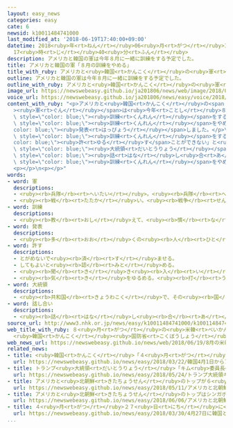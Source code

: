 ```yaml
---
layout: easy_news
categories: easy
cate: 6
newsid: k10011484741000
last_modified_at: '2018-06-19T17:40:00+09:00'
datetime: 2018<ruby>年<rt>ねん</rt></ruby>06<ruby>月<rt>がつ</rt></ruby>19<ruby>日<rt>にち</rt></ruby>
  17<ruby>時<rt>じ</rt></ruby>40<ruby>分<rt>ふん</rt></ruby>
description: アメリカと韓国の軍は今年８月に一緒に訓練をする予定でした。
title: アメリカと韓国の軍「８月の訓練をやめる」
title_with_ruby: アメリカと<ruby>韓国<rt>かんこく</rt></ruby>の<ruby>軍<rt>ぐん</rt></ruby>「８<ruby>月<rt>がつ</rt></ruby>の<ruby>訓練<rt>くんれん</rt></ruby>をやめる」
outline: アメリカと韓国の軍は今年８月に一緒に訓練をする予定でした。
outline_with_ruby: アメリカと<ruby>韓国<rt>かんこく</rt></ruby>の<ruby>軍<rt>ぐん</rt></ruby>は<ruby>今年<rt>ことし</rt></ruby>８<ruby>月<rt>がつ</rt></ruby>に<ruby>一緒<rt>いっしょ</rt></ruby>に<ruby>訓練<rt>くんれん</rt></ruby>をする<ruby>予定<rt>よてい</rt></ruby>でした。
image_url: https://newswebeasy.github.io/ja201806/news/web/image/2018/06/19/K10011484741_1806190739_1806190744_01_03.jpg
voice_url: https://newswebeasy.github.io/ja201806/news/easy/voice/2018/06/19/k10011484741000.mp4
content_with_ruby: "<p>アメリカと<ruby>韓国<rt>かんこく</rt></ruby>の<span style=\"color: blue;\"\
  ><ruby>軍<rt>ぐん</rt></ruby></span>は<ruby>今年<rt>ことし</rt></ruby>８<ruby>月<rt>がつ</rt></ruby>に<ruby>一緒<rt>いっしょ</rt></ruby>に<span\
  \ style=\"color: blue;\"><ruby>訓練<rt>くんれん</rt></ruby></span>をする<ruby>予定<rt>よてい</rt></ruby>でした。しかし、２つの<ruby>国<rt>くに</rt></ruby>はこの<span\
  \ style=\"color: blue;\"><ruby>訓練<rt>くんれん</rt></ruby></span>をやめることにしたと<span style=\"\
  color: blue;\"><ruby>発表<rt>はっぴょう</rt></ruby></span>しました。</p>\n<p><ruby>北朝鮮<rt>きたちょうせん</rt></ruby>は、２つの<ruby>国<rt>くに</rt></ruby>が<span\
  \ style=\"color: blue;\"><ruby>訓練<rt>くんれん</rt></ruby></span>をすることを「<span style=\"\
  color: blue;\"><ruby>許<rt>ゆる</rt></ruby>す</span>ことができない」と<ruby>怒<rt>おこ</rt></ruby>っていました。アメリカのトランプ<span\
  \ style=\"color: blue;\"><ruby>大統領<rt>だいとうりょう</rt></ruby></span>は<ruby>今月<rt>こんげつ</rt></ruby>、<ruby>北朝鮮<rt>きたちょうせん</rt></ruby>のキム・ジョンウン<ruby>朝鮮<rt>ちょうせん</rt></ruby><ruby>労働党<rt>ろうどうとう</rt></ruby><ruby>委員長<rt>いいんちょう</rt></ruby>と<ruby>会<rt>あ</rt></ruby>って<ruby>話<rt>はなし</rt></ruby>をしました。アメリカはこれからも<ruby>北朝鮮<rt>きたちょうせん</rt></ruby>との<span\
  \ style=\"color: blue;\"><ruby>話<rt>はな</rt></ruby>し<ruby>合<rt>あ</rt></ruby>い</span>を<ruby>続<rt>つづ</rt></ruby>けるため、８<ruby>月<rt>がつ</rt></ruby>の<span\
  \ style=\"color: blue;\"><ruby>訓練<rt>くんれん</rt></ruby></span>をやめることにしたようです。</p>\n\
  <p></p>\n<p></p>"
words:
- word: 軍
  descriptions:
  - <ruby><rb>兵隊</rb><rt>へいたい</rt></ruby>。<ruby><rb>兵隊</rb><rt>へいたい</rt></ruby>の<ruby><rb>集</rb><rt>あつ</rt></ruby>まり。
  - <ruby><rb>戦</rb><rt>たたか</rt></ruby>い。<ruby><rb>戦争</rb><rt>せんそう</rt></ruby>。
- word: 訓練
  descriptions:
  - <ruby><rb>教</rb><rt>おし</rt></ruby>えて、<ruby><rb>慣</rb><rt>な</rt></ruby>れさせること。また、うまくできるように<ruby><rb>練習</rb><rt>れんしゅう</rt></ruby>すること。
- word: 発表
  descriptions:
  - <ruby><rb>多</rb><rt>おお</rt></ruby>くの<ruby><rb>人</rb><rt>ひと</rt></ruby>に<ruby><rb>広</rb><rt>ひろ</rt></ruby>く<ruby><rb>知</rb><rt>し</rt></ruby>らせること。
- word: 許す
  descriptions:
  - とがめないで<ruby><rb>済</rb><rt>す</rt></ruby>ませる。
  - してもよいと<ruby><rb>認</rb><rt>みと</rt></ruby>める。
  - <ruby><rb>聞</rb><rt>き</rt></ruby>き<ruby><rb>入</rb><rt>い</rt></ruby>れる。<ruby><rb>受</rb><rt>う</rt></ruby>け<ruby><rb>入</rb><rt>い</rt></ruby>れる。
  - <ruby><rb>気</rb><rt>き</rt></ruby>をゆるめる。<ruby><rb>打</rb><rt>う</rt></ruby>ち<ruby><rb>解</rb><rt>と</rt></ruby>ける。
- word: 大統領
  descriptions:
  - <ruby><rb>共和国</rb><rt>きょうわこく</rt></ruby>で、その<ruby><rb>国</rb><rt>くに</rt></ruby>を<ruby><rb>代表</rb><rt>だいひょう</rt></ruby>する<ruby><rb>人</rb><rt>ひと</rt></ruby>。
- word: 話し合い
  descriptions:
  - <ruby><rb>話</rb><rt>はな</rt></ruby>し<ruby><rb>合</rb><rt>あ</rt></ruby>うこと。<ruby><rb>相談</rb><rt>そうだん</rt></ruby>。
source_url: http://www3.nhk.or.jp/news/easy/k10011484741000/k10011484741000.html
web_title_with_ruby: ８<ruby>月<rt>がつ</rt></ruby>の<ruby>米韓<rt>べいかん</rt></ruby><ruby>合同<rt>ごうどう</rt></ruby><ruby>軍事<rt>ぐんじ</rt></ruby><ruby>演習<rt>えんしゅう</rt></ruby><ruby>中止<rt>ちゅうし</rt></ruby>を<ruby>発表<rt>はっぴょう</rt></ruby>
  <ruby>韓国<rt>かんこく</rt></ruby><ruby>国防省<rt>こくぼうしょう</rt></ruby>
web_news_url: https://newswebeasy.github.io/news/web/2018/06/19/8月の米韓合同軍事演習中止を発表-韓国国防省
related_news:
- title: <ruby>韓国<rt>かんこく</rt></ruby>「４<ruby>月<rt>がつ</rt></ruby><ruby>１日<rt>ついたち</rt></ruby>からアメリカと<ruby>一緒<rt>いっしょ</rt></ruby>に<ruby>軍<rt>ぐん</rt></ruby>の<ruby>訓練<rt>くんれん</rt></ruby>を<ruby>行<rt>おこな</rt></ruby>う」
  url: https://newswebeasy.github.io/news/easy/2018/03/22/韓国4月1日からアメリカと一緒に軍の訓練を行う
- title: トランプ<ruby>大統領<rt>だいとうりょう</rt></ruby>「キム<ruby>委員長<rt>いいんちょう</rt></ruby>と<ruby>会<rt>あ</rt></ruby>うかどうか<ruby>来週<rt>らいしゅう</rt></ruby>わかる」
  url: https://newswebeasy.github.io/news/easy/2018/05/24/トランプ大統領キム委員長と会うかどうか来週わかる
- title: アメリカと<ruby>北朝鮮<rt>きたちょうせん</rt></ruby>のトップが６<ruby>月<rt>がつ</rt></ruby>１２<ruby>日<rt>にち</rt></ruby>にシンガポールで<ruby>会<rt>あ</rt></ruby>う
  url: https://newswebeasy.github.io/news/easy/2018/05/11/アメリカと北朝鮮のトップが6月12日にシンガポールで会う
- title: アメリカと<ruby>北朝鮮<rt>きたちょうせん</rt></ruby>のトップはシンガポールの<ruby>島<rt>しま</rt></ruby>で<ruby>会<rt>あ</rt></ruby>う
  url: https://newswebeasy.github.io/news/easy/2018/06/06/アメリカと北朝鮮のトップはシンガポールの島で会う
- title: ４<ruby>月<rt>がつ</rt></ruby>２７<ruby>日<rt>にち</rt></ruby>に<ruby>韓国<rt>かんこく</rt></ruby>と<ruby>北朝鮮<rt>きたちょうせん</rt></ruby>のトップが<ruby>会<rt>あ</rt></ruby>うと<ruby>決<rt>き</rt></ruby>まる
  url: https://newswebeasy.github.io/news/easy/2018/03/30/4月27日に韓国と北朝鮮のトップが会うと決まる
...
```

